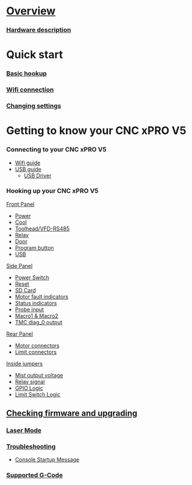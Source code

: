 # [Overview](https://github.com/Spark-Concepts/xPro-V5/wiki)

### [Hardware description](Hardware_Description)

# Quick start

### [Basic hookup](Basic-hookup)
<!--- - [Motors](Motors) 
 - [Limit switches](Limit_switches) --->

### [Wifi connection](Wifi-connection)
 
### [Changing settings](Changing-settings)

<!--- ### [Suggested settings](Suggested-settings)
 - [Workbee screw](Workbee_screw)
 - [Openbuilds screw](Openbuilds_screw)
 - [Bulkman screw](Bulkman_screw)
 - [Belt driven machines](Belt_driven_machines) --->

# Getting to know your CNC xPRO V5
	
### Connecting to your CNC xPRO V5
 - [Wifi guide](Wifi_guide)
 - [USB guide](USB_guide)
   - [USB Driver](https://github.com/Spark-Concepts/xPro-V5/wiki/USB_guide#usb-driver-install)

### Hooking up your CNC xPRO V5	
[Front Panel](Front_Panel)
 - [Power](https://github.com/Spark-Concepts/xPro-V5/wiki/Front_Panel#power) 
 - [Cool](https://github.com/Spark-Concepts/xPro-V5/wiki/Front_Panel#cool)
 - [Toolhead/VFD-RS485](https://github.com/Spark-Concepts/xPro-V5/wiki/Front_Panel#toolheadvfd-rs485)
 - [Relay](https://github.com/Spark-Concepts/xPro-V5/wiki/Front_Panel#relay-terminal)
 - [Door](https://github.com/Spark-Concepts/xPro-V5/wiki/Front_Panel#doorestop)
 - [Program button](https://github.com/Spark-Concepts/xPro-V5/wiki/Front_Panel#program-button)
 - [USB](https://github.com/Spark-Concepts/xPro-V5/wiki/Front_Panel#usb-connection)

[Side Panel](Side_Panel)
 - [Power Switch](https://github.com/Spark-Concepts/xPro-V5/wiki/Side_Panel#power-switch) 
 - [Reset](https://github.com/Spark-Concepts/xPro-V5/wiki/Side_Panel#reset-switch)
 - [SD Card](https://github.com/Spark-Concepts/xPro-V5/wiki/Side_Panel#sd-card)
 - [Motor fault indicators](https://github.com/Spark-Concepts/xPro-V5/wiki/Side_Panel#motor-fault-indicators)
 - [Status indicators](https://github.com/Spark-Concepts/xPro-V5/wiki/Side_Panel#status-indicators)
 - [Probe input](https://github.com/Spark-Concepts/xPro-V5/wiki/Side_Panel#probe-input)
 - [Macro1 & Macro2](https://github.com/Spark-Concepts/xPro-V5/wiki/Side_Panel#macro1--macro2)
 - [TMC diag_0 output](https://github.com/Spark-Concepts/xPro-V5/wiki/Side_Panel#tmc-diag_0)

[Rear Panel](Rear_Panel)
 - [Motor connectors](https://github.com/Spark-Concepts/xPro-V5/wiki/Rear_Panel#motor-connectors) 
 - [Limit connectors](https://github.com/Spark-Concepts/xPro-V5/wiki/Rear_Panel#limit-connectors)

[Inside jumpers](Inside_jumpers)
 - [Mist output voltage](Mist_output_voltage)
 - [Relay signal](Relay_signal) 
 - [GPIO Logic](GPIO_Logic)
 - [Limit Switch Logic](Limit_Switch_Logic)

## [Checking firmware and upgrading](Checking_firmware_and_upgrading)

### [Laser Mode](Laser_Mode)

### [Troubleshooting](Troubleshooting)
 - [Console Startup Message](https://github.com/Spark-Concepts/xPro-V5/wiki/Troubleshooting#console-startup-message)	

### [Supported G-Code](Supported_G-Code)